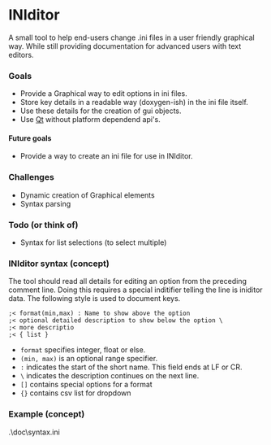 INIditor
==========
A small tool to help end-users change .ini files in a user friendly graphical way. While still providing documentation for advanced users with text editors.

### Goals
- Provide a Graphical way to edit options in ini files.
- Store key details in a readable way (doxygen-ish) in the ini file itself.
- Use these details for the creation of gui objects.
- Use [Qt](http://qt-project.org/) without platform dependend api's.

#### Future goals
- Provide a way to create an ini file for use in INIditor.

### Challenges
- Dynamic creation of Graphical elements
- Syntax parsing
 
### Todo (or think of)
- Syntax for list selections (to select multiple)

### INIditor syntax (concept)
The tool should read all details for editing an option from the preceding comment line.
Doing this requires a special inditifier telling the line is iniditor data.
The following style is used to document keys.
```
;< format(min,max) : Name to show above the option
;< optional detailed description to show below the option \
;< more descriptio
;< { list }
```
- `format` specifies integer, float or else.
- `(min, max)` is an optional range specifier.
- `:` indicates the start of the short name. This field ends at LF or CR.
- `\` indicates the description continues on the next line.
- `[]` contains special options for a format
- `{}` contains csv list for dropdown

### Example (concept)
.\doc\syntax.ini

















